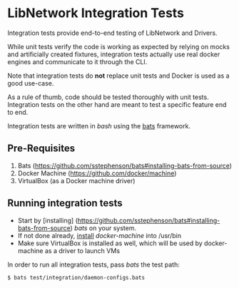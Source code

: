 # LibNetwork Integration Tests

Integration tests provide end-to-end testing of LibNetwork and Drivers.

While unit tests verify the code is working as expected by relying on mocks and
artificially created fixtures, integration tests actually use real docker
engines and communicate to it through the CLI.

Note that integration tests do **not** replace unit tests and Docker is used as a good use-case.

As a rule of thumb, code should be tested thoroughly with unit tests.
Integration tests on the other hand are meant to test a specific feature end to end.

Integration tests are written in *bash* using the
[bats](https://github.com/sstephenson/bats) framework.

## Pre-Requisites

1. Bats (https://github.com/sstephenson/bats#installing-bats-from-source)
2. Docker Machine (https://github.com/docker/machine)
3. VirtualBox (as a Docker machine driver)

## Running integration tests

* Start by [installing] (https://github.com/sstephenson/bats#installing-bats-from-source) *bats* on your system.
* If not done already, [install](https://docs.docker.com/machine/) *docker-machine* into /usr/bin
* Make sure VirtualBox is installed as well, which will be used by docker-machine as a driver to launch VMs

In order to run all integration tests, pass *bats* the test path:
```
$ bats test/integration/daemon-configs.bats
```


